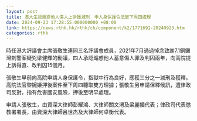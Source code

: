 ```yaml
---
layout: post
title: 港大生認煽惑他人傷人上訴獲減刑　申人身保護令法庭下周四處理
date: 2024-09-23 17:28:55.000000000 +08:00
link: https://news.rthk.hk/rthk/ch/component/k2/1771691-20240923.htm
categories: rthk
---
```


時任港大評議會主席張敬生連同三名評議會成員，2021年7月通過悼念致謝7.1銅鑼灣刺警案疑兇梁健輝的動議，四人承認煽惑他人蓄意傷人罪及判囚兩年，向高院提上訴得直、改判囚15個月。

張敬生早前向高院申請人身保護令，指獄中行為良好，應獲三分之一減刑及獲釋。高院法官黎婉姫押後案件至下周四聽取雙方理據；張敬生另申請保釋候訊，遭律政司反對，指有危害國安風險，押後至明早處理。

申請人張敬生，由資深大律師彭耀鴻、大律師關文渭及梁麗幗代表；律政司代表懲教署署長，由資深大律師呂世杰及大律師何卓衡代表。
